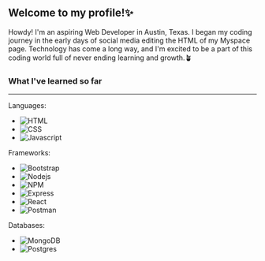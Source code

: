 ## Welcome to my profile!✨


Howdy! I'm an aspiring Web Developer in Austin, Texas. I began my coding journey in the early days of social media editing the HTML of my Myspace page. Technology has come a long way, and I'm excited to be a part of this coding world full of never ending learning and growth.🪴


### What I've learned so far
---
Languages:
* ![HTML](https://img.shields.io/badge/HTML5-E34F26?style=for-the-badge&logo=html5&logoColor=white) 
* ![CSS](	https://img.shields.io/badge/CSS3-1572B6?style=for-the-badge&logo=css3&logoColor=white) 
* ![Javascript](https://img.shields.io/badge/JavaScript-323330?style=for-the-badge&logo=javascript&logoColor=F7DF1E) 

Frameworks:
* ![Bootstrap](https://img.shields.io/badge/Bootstrap-563D7C?style=for-the-badge&logo=bootstrap&logoColor=white)
* ![Nodejs](https://img.shields.io/badge/Node.js-339933?style=for-the-badge&logo=nodedotjs&logoColor=white) 
* ![NPM](https://img.shields.io/badge/npm-CB3837?style=for-the-badge&logo=npm&logoColor=white) 
* ![Express](	https://img.shields.io/badge/Express.js-000000?style=for-the-badge&logo=express&logoColor=white)
* ![React](https://img.shields.io/badge/React-20232A?style=for-the-badge&logo=react&logoColor=61DAFB)
* ![Postman](https://img.shields.io/badge/Postman-FF6C37?style=for-the-badge&logo=Postman&logoColor=white)

Databases:
* ![MongoDB](	https://img.shields.io/badge/MongoDB-white?style=for-the-badge&logo=mongodb&logoColor=4EA94B) 
* ![Postgres](https://img.shields.io/badge/PostgreSQL-316192?style=for-the-badge&logo=postgresql&logoColor=white) 
